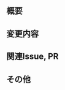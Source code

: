 ## 概要
<!--
プルリクエストの内容を端的に記載してください。
-->


## 変更内容
<!--
このPRで行った変更の内容。できるだけ詳細に、わかりやすく記述してください。
-->


## 関連Issue, PR
<!--
関連するIssue番号, PR番号を箇条書きで記載してください。
番号の前に"Close"を書くと、マージした際に自動的にIssueが閉じられます。

（例）
- #0          // PRにIssuesや別のPRを紐づける
- Close #0   // Issueを自動的にクローズ
-->


## その他
<!--
その他、レビュアーに伝えたいことなどあれば記述 (Option)
-->
